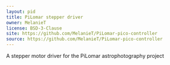 ```yaml
---
layout: pid
title: PiLomar stepper driver
owner: MelanieT
license: BSD-3-Clause
site: https://github.com/MelanieT/PiLomar-pico-controller
source: https://github.com/MelanieT/PiLomar-pico-controller
---
```

A stepper motor driver for the PiLomar astrophotography project
